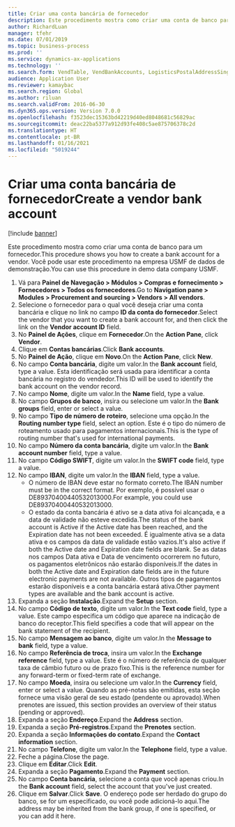```yaml
---
title: Criar uma conta bancária de fornecedor
description: Este procedimento mostra como criar uma conta de banco para um fornecedor.
author: RichardLuan
manager: tfehr
ms.date: 07/01/2019
ms.topic: business-process
ms.prod: ''
ms.service: dynamics-ax-applications
ms.technology: ''
ms.search.form: VendTable, VendBankAccounts, LogisticsPostalAddressSingle
audience: Application User
ms.reviewer: kamaybac
ms.search.region: Global
ms.author: riluan
ms.search.validFrom: 2016-06-30
ms.dyn365.ops.version: Version 7.0.0
ms.openlocfilehash: f3523dec15363bd42219d40ed8048681c56829ac
ms.sourcegitcommit: deac22ba5377a912d93fe408c5ae875706378c2d
ms.translationtype: HT
ms.contentlocale: pt-BR
ms.lasthandoff: 01/16/2021
ms.locfileid: "5019244"
---
```

# <a name="create-a-vendor-bank-account"></a><span data-ttu-id="9f5e4-103">Criar uma conta bancária de fornecedor</span><span class="sxs-lookup"><span data-stu-id="9f5e4-103">Create a vendor bank account</span></span>

[!include [banner](../../includes/banner.md)]

<span data-ttu-id="9f5e4-104">Este procedimento mostra como criar uma conta de banco para um fornecedor.</span><span class="sxs-lookup"><span data-stu-id="9f5e4-104">This procedure shows you how to create a bank account for a vendor.</span></span> <span data-ttu-id="9f5e4-105">Você pode usar este procedimento na empresa USMF de dados de demonstração.</span><span class="sxs-lookup"><span data-stu-id="9f5e4-105">You can use this procedure in demo data company USMF.</span></span>

1. <span data-ttu-id="9f5e4-106">Vá para **Painel de Navegação > Módulos > Compras e fornecimento > Fornecedores > Todos os fornecedores**.</span><span class="sxs-lookup"><span data-stu-id="9f5e4-106">Go to **Navigation pane > Modules > Procurement and sourcing > Vendors > All vendors**.</span></span>
2. <span data-ttu-id="9f5e4-107">Selecione o fornecedor para o qual você deseja criar uma conta bancária e clique no link no campo **ID da conta do fornecedor**.</span><span class="sxs-lookup"><span data-stu-id="9f5e4-107">Select the vendor that you want to create a bank account for, and then click the link on the **Vendor account ID** field.</span></span>
3. <span data-ttu-id="9f5e4-108">No **Painel de Ações**, clique em **Fornecedor**.</span><span class="sxs-lookup"><span data-stu-id="9f5e4-108">On the **Action Pane**, click **Vendor**.</span></span>
4. <span data-ttu-id="9f5e4-109">Clique em **Contas bancárias**.</span><span class="sxs-lookup"><span data-stu-id="9f5e4-109">Click **Bank accounts**.</span></span>
5. <span data-ttu-id="9f5e4-110">No **Painel de Ação**, clique em **Novo**.</span><span class="sxs-lookup"><span data-stu-id="9f5e4-110">On the **Action Pane**, click **New**.</span></span>
6. <span data-ttu-id="9f5e4-111">No campo **Conta bancária**, digite um valor.</span><span class="sxs-lookup"><span data-stu-id="9f5e4-111">In the **Bank account** field, type a value.</span></span> <span data-ttu-id="9f5e4-112">Esta identificação será usada para identificar a conta bancária no registro do vendedor.</span><span class="sxs-lookup"><span data-stu-id="9f5e4-112">This ID will be used to identify the bank account on the vendor record.</span></span>  
7. <span data-ttu-id="9f5e4-113">No campo **Nome**, digite um valor.</span><span class="sxs-lookup"><span data-stu-id="9f5e4-113">In the **Name** field, type a value.</span></span>
8. <span data-ttu-id="9f5e4-114">No campo **Grupos de banco**, insira ou selecione um valor.</span><span class="sxs-lookup"><span data-stu-id="9f5e4-114">In the **Bank groups** field, enter or select a value.</span></span>
9. <span data-ttu-id="9f5e4-115">No campo **Tipo de número de roteiro**, selecione uma opção.</span><span class="sxs-lookup"><span data-stu-id="9f5e4-115">In the **Routing number type** field, select an option.</span></span> <span data-ttu-id="9f5e4-116">Este é o tipo do número de roteamento usado para pagamentos internacionais.</span><span class="sxs-lookup"><span data-stu-id="9f5e4-116">This is the type of routing number that's used for international payments.</span></span>  
10. <span data-ttu-id="9f5e4-117">No campo **Número da conta bancária**, digite um valor.</span><span class="sxs-lookup"><span data-stu-id="9f5e4-117">In the **Bank account number** field, type a value.</span></span>
11. <span data-ttu-id="9f5e4-118">No campo **Código SWIFT**, digite um valor.</span><span class="sxs-lookup"><span data-stu-id="9f5e4-118">In the **SWIFT code** field, type a value.</span></span>
12. <span data-ttu-id="9f5e4-119">No campo **IBAN**, digite um valor.</span><span class="sxs-lookup"><span data-stu-id="9f5e4-119">In the **IBAN** field, type a value.</span></span>
    - <span data-ttu-id="9f5e4-120">O número de IBAN deve estar no formato correto.</span><span class="sxs-lookup"><span data-stu-id="9f5e4-120">The IBAN number must be in the correct format.</span></span> <span data-ttu-id="9f5e4-121">Por exemplo, é possível usar o DE89370400440532013000.</span><span class="sxs-lookup"><span data-stu-id="9f5e4-121">For example, you could use DE89370400440532013000.</span></span>  
    - <span data-ttu-id="9f5e4-122">O estado da conta bancária é ativo se a data ativa foi alcançada, e a data de validade não esteve excedida.</span><span class="sxs-lookup"><span data-stu-id="9f5e4-122">The status of the bank account is Active if the Active date has been reached, and the Expiration date has not been exceeded.</span></span> <span data-ttu-id="9f5e4-123">É igualmente ativa se a data ativa e os campos da data de validade estão vazios.</span><span class="sxs-lookup"><span data-stu-id="9f5e4-123">It's also active if both the Active date and Expiration date fields are blank.</span></span> <span data-ttu-id="9f5e4-124">Se as datas nos campos Data ativa e Data de vencimento ocorrerem no futuro, os pagamentos eletrônicos não estarão disponíveis.</span><span class="sxs-lookup"><span data-stu-id="9f5e4-124">If the dates in both the Active date and Expiration date fields are in the future electronic payments are not available.</span></span> <span data-ttu-id="9f5e4-125">Outros tipos de pagamentos estarão disponíveis e a conta bancária estará ativa.</span><span class="sxs-lookup"><span data-stu-id="9f5e4-125">Other payment types are available and the bank account is active.</span></span>  
13. <span data-ttu-id="9f5e4-126">Expanda a seção **Instalação**.</span><span class="sxs-lookup"><span data-stu-id="9f5e4-126">Expand the **Setup** section.</span></span>
14. <span data-ttu-id="9f5e4-127">No campo **Código de texto**, digite um valor.</span><span class="sxs-lookup"><span data-stu-id="9f5e4-127">In the **Text code** field, type a value.</span></span> <span data-ttu-id="9f5e4-128">Este campo especifica um código que aparece na indicação de banco do receptor.</span><span class="sxs-lookup"><span data-stu-id="9f5e4-128">This field specifies a code that will appear on the bank statement of the recipient.</span></span>  
15. <span data-ttu-id="9f5e4-129">No campo **Mensagem ao banco**, digite um valor.</span><span class="sxs-lookup"><span data-stu-id="9f5e4-129">In the **Message to bank** field, type a value.</span></span>
16. <span data-ttu-id="9f5e4-130">No campo **Referência de troca**, insira um valor.</span><span class="sxs-lookup"><span data-stu-id="9f5e4-130">In the **Exchange reference** field, type a value.</span></span> <span data-ttu-id="9f5e4-131">Este é o número de referência de qualquer taxa de câmbio futuro ou de prazo fixo.</span><span class="sxs-lookup"><span data-stu-id="9f5e4-131">This is the reference number for any forward-term or fixed-term rate of exchange.</span></span>
17. <span data-ttu-id="9f5e4-132">No campo **Moeda**, insira ou selecione um valor.</span><span class="sxs-lookup"><span data-stu-id="9f5e4-132">In the **Currency** field, enter or select a value.</span></span> <span data-ttu-id="9f5e4-133">Quando as pré-notas são emitidas, esta seção fornece uma visão geral de seu estado (pendente ou aprovado).</span><span class="sxs-lookup"><span data-stu-id="9f5e4-133">When prenotes are issued, this section provides an overview of their status (pending or approved).</span></span>  
18. <span data-ttu-id="9f5e4-134">Expanda a seção **Endereço**.</span><span class="sxs-lookup"><span data-stu-id="9f5e4-134">Expand the **Address** section.</span></span>
19. <span data-ttu-id="9f5e4-135">Expanda a seção **Pré-registros**.</span><span class="sxs-lookup"><span data-stu-id="9f5e4-135">Expand the **Prenotes** section.</span></span>
20. <span data-ttu-id="9f5e4-136">Expanda a seção **Informações do contato**.</span><span class="sxs-lookup"><span data-stu-id="9f5e4-136">Expand the **Contact information** section.</span></span>
21. <span data-ttu-id="9f5e4-137">No campo **Telefone**, digite um valor.</span><span class="sxs-lookup"><span data-stu-id="9f5e4-137">In the **Telephone** field, type a value.</span></span>
22. <span data-ttu-id="9f5e4-138">Feche a página.</span><span class="sxs-lookup"><span data-stu-id="9f5e4-138">Close the page.</span></span>
23. <span data-ttu-id="9f5e4-139">Clique em **Editar**.</span><span class="sxs-lookup"><span data-stu-id="9f5e4-139">Click **Edit**.</span></span>
24. <span data-ttu-id="9f5e4-140">Expanda a seção **Pagamento**.</span><span class="sxs-lookup"><span data-stu-id="9f5e4-140">Expand the **Payment** section.</span></span>
25. <span data-ttu-id="9f5e4-141">No campo **Conta bancária**, selecione a conta que você apenas criou.</span><span class="sxs-lookup"><span data-stu-id="9f5e4-141">In the **Bank account** field, select the account that you've just created.</span></span>
26. <span data-ttu-id="9f5e4-142">Clique em **Salvar**.</span><span class="sxs-lookup"><span data-stu-id="9f5e4-142">Click **Save**.</span></span> <span data-ttu-id="9f5e4-143">O endereço pode ser herdado do grupo do banco, se for um especificado, ou você pode adicioná-lo aqui.</span><span class="sxs-lookup"><span data-stu-id="9f5e4-143">The address may be inherited from the bank group, if one is specified, or you can add it here.</span></span>  

